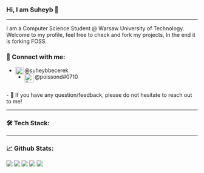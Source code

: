  
 
### Hi, I am Suheyb 👋
---

I am a Computer Science Student @ Warsaw University of Technology. Welcome to my profile, feel free to check and fork my projects, In the end it is forking FOSS.
### 🤝 Connect with me:

+ <a href="https://www.linkedin.com/in/suheybbecerek/"><img align="left" src="https://raw.githubusercontent.com/yushi1007/yushi1007/main/images/linkedin.svg" alt="Suheyb Becerek | LinkedIn" width="21px"/></a> @suheybbecerek
+ <img align="left" src="https://download.softwsp.com/sites/13/2020/04/icon-discord.png" alt="Suheyb Becerek | Discord" width="24px"/> @poissond#0710

<br/>
- 💬 If you have any question/feedback, please do not hesitate to reach out to me!

---

### 🛠 Tech Stack:



<!--
 ---
[![](https://mermaid.ink/img/pako:eNpVkMtqAzEMRX9FeJ1V-gh4F5LQUugqlG5mY8bXqZsZKdhyyhDy73VpTSdaicPx5coX04uHseZTSmJMHVMdjTqAXuYoo9coTK-SOPLhFxK9uyOonCw9NLKREABLqwaehFToS9LR0mOD20ZWt_HroEgswrPXbxzPSDnqZOmu8bUq2NNmcDkjW1rSbdDujHnPGvMsI8jS_X9RDwqSaKp3ZgyhljELMyKNLvr6JZcfszP6gRGdsXX1CK4M2pmOr1UtJ-8UOx9VkrHBDRkL44rKfuLeWE0FTdpGd0hu_LOu327Idcg)](https://mermaid-js.github.io/mermaid-live-editor/edit#pako:eNpVkMtqAzEMRX9FeJ1V-gh4F5LQUugqlG5mY8bXqZsZKdhyyhDy73VpTSdaicPx5coX04uHseZTSmJMHVMdjTqAXuYoo9coTK-SOPLhFxK9uyOonCw9NLKREABLqwaehFToS9LR0mOD20ZWt_HroEgswrPXbxzPSDnqZOmu8bUq2NNmcDkjW1rSbdDujHnPGvMsI8jS_X9RDwqSaKp3ZgyhljELMyKNLvr6JZcfszP6gRGdsXX1CK4M2pmOr1UtJ-8UOx9VkrHBDRkL44rKfuLeWE0FTdpGd0hu_LOu327Idcg)
 -->
---

### 📈 Github Stats:

 ![](https://github-profile-summary-cards.vercel.app/api/cards/profile-details?username=sbecerek&theme=nord_bright) 
 ![](https://github-profile-summary-cards.vercel.app/api/cards/repos-per-language?username=sbecerek&theme=nord_bright) 
 ![](https://github-profile-summary-cards.vercel.app/api/cards/most-commit-language?username=sbecerek&theme=nord_bright) 
 ![](https://github-profile-summary-cards.vercel.app/api/cards/stats?username=sbecerek&theme=nord_bright) 
 ![](https://github-profile-summary-cards.vercel.app/api/cards/productive-time?username=sbecerek&theme=nord_bright) 
  

